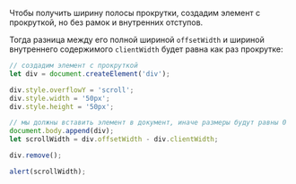 Чтобы получить ширину полосы прокрутки, создадим элемент с прокруткой, но без рамок и внутренних отступов.

Тогда разница между его полной шириной `offsetWidth` и шириной внутреннего содержимого `clientWidth` будет равна как раз прокрутке:

```js run
// создадим элемент с прокруткой
let div = document.createElement('div');

div.style.overflowY = 'scroll';
div.style.width = '50px';
div.style.height = '50px';

// мы должны вставить элемент в документ, иначе размеры будут равны 0
document.body.append(div);
let scrollWidth = div.offsetWidth - div.clientWidth;

div.remove();

alert(scrollWidth);
```

